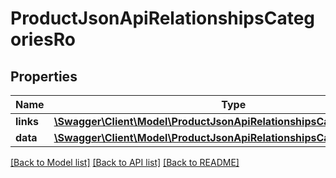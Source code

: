 # ProductJsonApiRelationshipsCategoriesRo

## Properties
Name | Type | Description | Notes
------------ | ------------- | ------------- | -------------
**links** | [**\Swagger\Client\Model\ProductJsonApiRelationshipsCategoriesRoLinks**](ProductJsonApiRelationshipsCategoriesRoLinks.md) |  | [optional] 
**data** | [**\Swagger\Client\Model\ProductJsonApiRelationshipsCategoriesRoData[]**](ProductJsonApiRelationshipsCategoriesRoData.md) |  | [optional] 

[[Back to Model list]](../../README.md#documentation-for-models) [[Back to API list]](../../README.md#documentation-for-api-endpoints) [[Back to README]](../../README.md)

